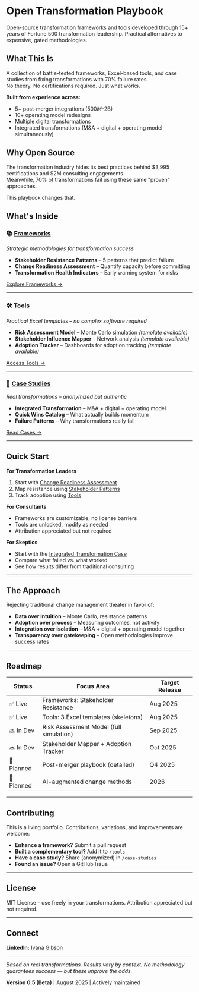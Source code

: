 # Open Transformation Playbook

Open-source transformation frameworks and tools developed through 15+ years of Fortune 500 transformation leadership. Practical alternatives to expensive, gated methodologies.

## What This Is

A collection of battle-tested frameworks, Excel-based tools, and case studies from fixing transformations with 70% failure rates.  
No theory. No certifications required. Just what works.

**Built from experience across:**
- 5+ post-merger integrations ($500M–$2B)  
- 10+ operating model redesigns  
- Multiple digital transformations  
- Integrated transformations (M&A + digital + operating model simultaneously)  

## Why Open Source

The transformation industry hides its best practices behind $3,995 certifications and $2M consulting engagements.  
Meanwhile, 70% of transformations fail using these same "proven" approaches.  

This playbook changes that.  

## What's Inside

### 📚 [Frameworks](./frameworks/)
*Strategic methodologies for transformation success*  

- **Stakeholder Resistance Patterns** – 5 patterns that predict failure  
- **Change Readiness Assessment** – Quantify capacity before committing  
- **Transformation Health Indicators** – Early warning system for risks  

[Explore Frameworks →](./frameworks/)

---

### 🛠 [Tools](./tools/)
*Practical Excel templates – no complex software required*  

- **Risk Assessment Model** – Monte Carlo simulation *(template available)*  
- **Stakeholder Influence Mapper** – Network analysis *(template available)*  
- **Adoption Tracker** – Dashboards for adoption tracking *(template available)*  

[Access Tools →](./tools/)

---

### 📖 [Case Studies](./case-studies/)
*Real transformations – anonymized but authentic*  

- **Integrated Transformation** – M&A + digital + operating model  
- **Quick Wins Catalog** – What actually builds momentum  
- **Failure Patterns** – Why transformations really fail  

[Read Cases →](./case-studies/)

---

## Quick Start

**For Transformation Leaders**
1. Start with [Change Readiness Assessment](./frameworks/change-readiness-assessment.md)  
2. Map resistance using [Stakeholder Patterns](./frameworks/stakeholder-resistance-patterns.md)  
3. Track adoption using [Tools](./tools/)  

**For Consultants**
- Frameworks are customizable, no license barriers  
- Tools are unlocked, modify as needed  
- Attribution appreciated but not required  

**For Skeptics**
- Start with the [Integrated Transformation Case](./case-studies/integrated-transformation.md)  
- Compare what failed vs. what worked  
- See how results differ from traditional consulting  

---

## The Approach

Rejecting traditional change management theater in favor of:  
- **Data over intuition** – Monte Carlo, resistance patterns  
- **Adoption over process** – Measuring outcomes, not activity  
- **Integration over isolation** – M&A + digital + operating model together  
- **Transparency over gatekeeping** – Open methodologies improve success rates  

---

## Roadmap

| Status       | Focus Area                              | Target Release |
|--------------|------------------------------------------|----------------|
| ✅ Live      | Frameworks: Stakeholder Resistance       | Aug 2025       |
| ✅ Live      | Tools: 3 Excel templates (skeletons)     | Aug 2025       |
| 🔜 In Dev    | Risk Assessment Model (full simulation)  | Sep 2025       |
| 🔜 In Dev    | Stakeholder Mapper + Adoption Tracker    | Oct 2025       |
| 🧭 Planned   | Post-merger playbook (detailed)          | Q4 2025        |
| 🧭 Planned   | AI-augmented change methods              | 2026           |

---

## Contributing

This is a living portfolio. Contributions, variations, and improvements are welcome:  
- **Enhance a framework?** Submit a pull request  
- **Built a complementary tool?** Add it to `/tools`  
- **Have a case study?** Share (anonymized) in `/case-studies`  
- **Found an issue?** Open a GitHub Issue  

---

## License

MIT License – use freely in your transformations. Attribution appreciated but not required.  

---

## Connect

**LinkedIn:** [Ivana Gibson](https://www.linkedin.com/in/ivanagibson/)  

---

*Based on real transformations. Results vary by context. No methodology guarantees success — but these improve the odds.*  

**Version 0.5 (Beta)** | August 2025 | Actively maintained
